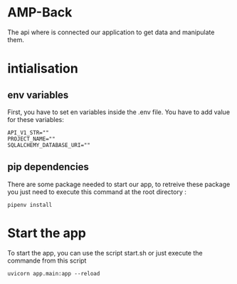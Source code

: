 # AMP-Back 
The api where is connected our application to get data and manipulate them. 

# intialisation
## env variables
First, you have to set en variables inside the .env file. You have to add value for these variables:
```
API_V1_STR=""
PROJECT_NAME=""
SQLALCHEMY_DATABASE_URI=""
```
## pip dependencies
There are some package needed to start our app, to retreive these package you just need to execute this command at the root directory :
```
pipenv install
```
# Start the app
To start the app, you can use the script start.sh
or just execute the commande from this script
```
uvicorn app.main:app --reload
```